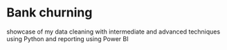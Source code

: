 # Bank churning
showcase of my data cleaning  with intermediate and advanced techniques using Python and reporting using Power BI
